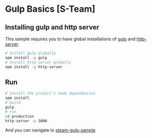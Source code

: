 # Gulp Basics [S-Team]

## Installing gulp and http server
This sample requires you to have global installations of [gulp](http://gulpjs.com/) and [http-server](https://www.npmjs.com/package/http-server).

```sh
# Install gulp globally
npm install -g gulp
# Install http-server globally
npm install -g http-server
```

## Run
```sh
# Install the project's node dependencies
npm install
# build
gulp
# run
cd production
http-server -p 3000
```
And you can navigate to [steam-gulp-sample](http://localhost:3000/)
